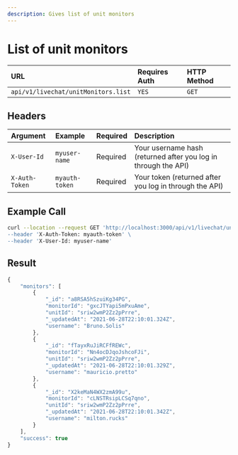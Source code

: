 ```yaml
---
description: Gives list of unit monitors
---
```


# List of unit monitors

| URL | Requires Auth | HTTP Method |
| :--- | :--- | :--- |
| `api/v1/livechat/unitMonitors.list` | `YES` | `GET` |

## Headers

| Argument | Example | Required | Description |
| :--- | :--- | :--- | :--- |
| `X-User-Id` | `myuser-name` | Required | Your username hash \(returned after you log in through the API\) |
| `X-Auth-Token` | `myauth-token` | Required | Your token \(returned after you log in through the API\) |

## Example Call

```bash
curl --location --request GET 'http://localhost:3000/api/v1/livechat/unitMonitors.list\
--header 'X-Auth-Token: myauth-token' \
--header 'X-User-Id: myuser-name'
```

## Result

```javascript
{
    "monitors": [
        {
            "_id": "a8RSA5hSzuiKg34PG",
            "monitorId": "gxcJTYapi5mPxuAme",
            "unitId": "sriw2wmP2Zz2pPrre",
            "_updatedAt": "2021-06-28T22:10:01.324Z",
            "username": "Bruno.Solis"
        },
        {
            "_id": "fTayxRuJiRCFfREWc",
            "monitorId": "Nn4ocDJqoJshcoFJi",
            "unitId": "sriw2wmP2Zz2pPrre",
            "_updatedAt": "2021-06-28T22:10:01.329Z",
            "username": "mauricio.pretto"
        },
        {
            "_id": "X2keMaN4WX2zmA99u",
            "monitorId": "cLNSTRsipLCSq7qno",
            "unitId": "sriw2wmP2Zz2pPrre",
            "_updatedAt": "2021-06-28T22:10:01.342Z",
            "username": "milton.rucks"
        }
    ],
    "success": true
}
```


